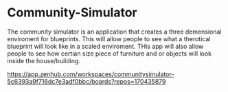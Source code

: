 # Community-Simulator
The community simulator is an application that creates a three demensional enviroment for blueprints. This will allow people to see what a therotical blueprint will look like in a scaled enviroment. THis app will also allow people to see how certian size piece of furniture and or objects will look inside the house/building.







https://app.zenhub.com/workspaces/communitysimulator-5c6393a9f716dc7e3adf0bbc/boards?repos=170435879
